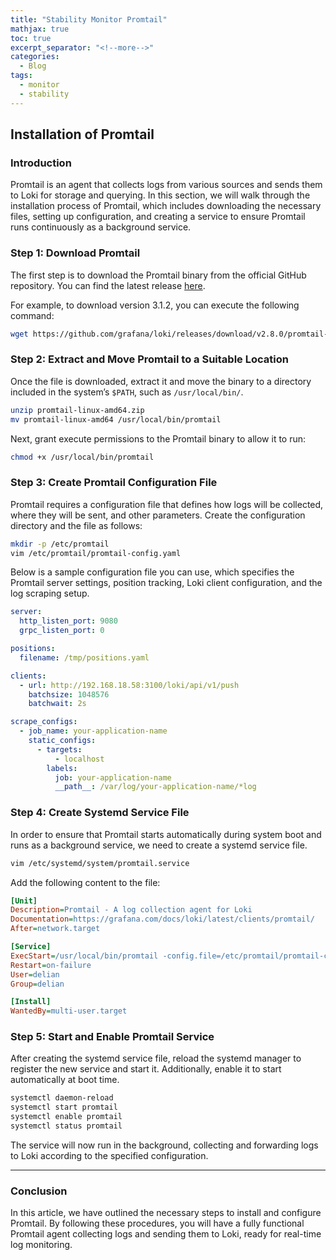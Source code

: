 ```yaml
---
title: "Stability Monitor Promtail"
mathjax: true
toc: true
excerpt_separator: "<!--more-->"
categories:
  - Blog
tags:
  - monitor
  - stability
---
```


## Installation of Promtail

### Introduction

Promtail is an agent that collects logs from various sources and sends them to Loki for storage and querying. In this section, we will walk through the installation process of Promtail, which includes downloading the necessary files, setting up configuration, and creating a service to ensure Promtail runs continuously as a background service.

### Step 1: Download Promtail

The first step is to download the Promtail binary from the official GitHub repository. You can find the latest release [here](https://github.com/grafana/loki/releases).

For example, to download version 3.1.2, you can execute the following command:

```bash
wget https://github.com/grafana/loki/releases/download/v2.8.0/promtail-linux-amd64.zip
```

### Step 2: Extract and Move Promtail to a Suitable Location

Once the file is downloaded, extract it and move the binary to a directory included in the system’s `$PATH`, such as `/usr/local/bin/`.

```bash
unzip promtail-linux-amd64.zip
mv promtail-linux-amd64 /usr/local/bin/promtail
```

Next, grant execute permissions to the Promtail binary to allow it to run:

```bash
chmod +x /usr/local/bin/promtail
```

### Step 3: Create Promtail Configuration File

Promtail requires a configuration file that defines how logs will be collected, where they will be sent, and other parameters. Create the configuration directory and the file as follows:

```bash
mkdir -p /etc/promtail
vim /etc/promtail/promtail-config.yaml
```

Below is a sample configuration file you can use, which specifies the Promtail server settings, position tracking, Loki client configuration, and the log scraping setup.

```yaml
server:
  http_listen_port: 9080
  grpc_listen_port: 0

positions:
  filename: /tmp/positions.yaml

clients:
  - url: http://192.168.18.58:3100/loki/api/v1/push
    batchsize: 1048576
    batchwait: 2s

scrape_configs:
  - job_name: your-application-name
    static_configs:
      - targets:
          - localhost
        labels:
          job: your-application-name
          __path__: /var/log/your-application-name/*log
```

### Step 4: Create Systemd Service File

In order to ensure that Promtail starts automatically during system boot and runs as a background service, we need to create a systemd service file.

```bash
vim /etc/systemd/system/promtail.service
```

Add the following content to the file:

```ini
[Unit]
Description=Promtail - A log collection agent for Loki
Documentation=https://grafana.com/docs/loki/latest/clients/promtail/
After=network.target

[Service]
ExecStart=/usr/local/bin/promtail -config.file=/etc/promtail/promtail-config.yaml
Restart=on-failure
User=delian
Group=delian

[Install]
WantedBy=multi-user.target
```

### Step 5: Start and Enable Promtail Service

After creating the systemd service file, reload the systemd manager to register the new service and start it. Additionally, enable it to start automatically at boot time.

```bash
systemctl daemon-reload
systemctl start promtail
systemctl enable promtail
systemctl status promtail
```

The service will now run in the background, collecting and forwarding logs to Loki according to the specified configuration.

---

### Conclusion

In this article, we have outlined the necessary steps to install and configure Promtail. By following these procedures, you will have a fully functional Promtail agent collecting logs and sending them to Loki, ready for real-time log monitoring.